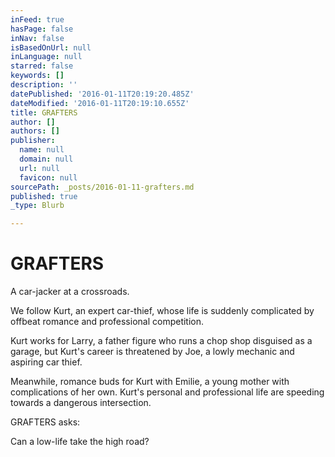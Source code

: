```yaml
---
inFeed: true
hasPage: false
inNav: false
isBasedOnUrl: null
inLanguage: null
starred: false
keywords: []
description: ''
datePublished: '2016-01-11T20:19:20.485Z'
dateModified: '2016-01-11T20:19:10.655Z'
title: GRAFTERS
author: []
authors: []
publisher:
  name: null
  domain: null
  url: null
  favicon: null
sourcePath: _posts/2016-01-11-grafters.md
published: true
_type: Blurb

---
```

# GRAFTERS

A car-jacker at a crossroads.

We follow Kurt, an expert car-thief, whose life is suddenly complicated by offbeat romance and professional competition.

Kurt works for Larry, a father figure who runs a chop shop disguised as a garage, but Kurt's career is threatened by Joe, a lowly mechanic and aspiring car thief.

Meanwhile, romance buds for Kurt with Emilie, a young mother with complications of her own. Kurt's personal and professional life are speeding towards a dangerous intersection.

GRAFTERS asks: 

Can a low-life take the high road?